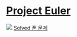 # <a href='https://projecteuler.net/about'>Project Euler</a>
<img src='https://projecteuler.net/profile/dongmin.png' />
<a href='https://github.com/happydm09/PS/tree/main/Project%20Euler'>Solved 푼 문제</a>
